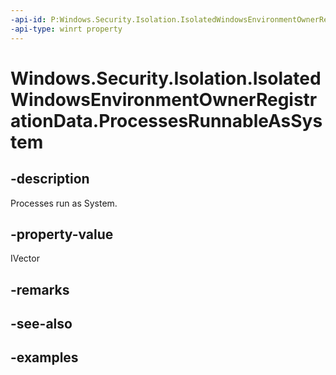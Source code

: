 ```yaml
---
-api-id: P:Windows.Security.Isolation.IsolatedWindowsEnvironmentOwnerRegistrationData.ProcessesRunnableAsSystem
-api-type: winrt property
---
```


<!-- Property syntax.
public IVector<string> ProcessesRunnableAsSystem { get; }
-->

# Windows.Security.Isolation.IsolatedWindowsEnvironmentOwnerRegistrationData.ProcessesRunnableAsSystem

## -description
Processes run as System.
## -property-value
IVector
## -remarks

## -see-also

## -examples

